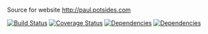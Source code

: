 Source for website http://paul.potsides.com


[![Build Status](https://travis-ci.org/strongpauly/website.svg?branch=master)](https://travis-ci.org/strongpauly/website)
[![Coverage Status](https://coveralls.io/repos/github/strongpauly/website/badge.svg?branch=master)](https://coveralls.io/github/strongpauly/website?branch=master)
[![Dependencies](https://david-dm.org/strongpauly/website.svg)](https://david-dm.org/strongpauly/website)
[![Dependencies](https://david-dm.org/strongpauly/website/dev-status.svg?type=dev)](https://david-dm.org/strongpauly/website?type=dev)

